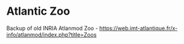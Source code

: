 # Atlantic Zoo



Backup of old INRIA Atlanmod Zoo - https://web.imt-atlantique.fr/x-info/atlanmod/index.php?title=Zoos
